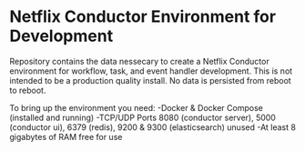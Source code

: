 # Netflix Conductor Environment for Development

Repository contains the data nessecary to create a Netflix Conductor environment for workflow, task, and event handler development. This is not intended to be a production quality install. No data is persisted from reboot to reboot.

To bring up the environment you need:
-Docker & Docker Compose (installed and running)
-TCP/UDP Ports 8080 (conductor server), 5000 (conductor ui), 6379 (redis), 9200 & 9300 (elasticsearch) unused
-At least 8 gigabytes of RAM free for use


